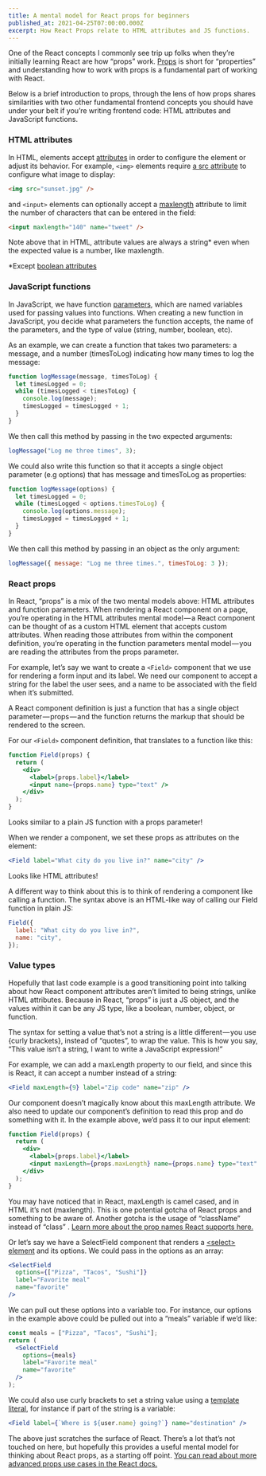 ```yaml
---
title: A mental model for React props for beginners
published_at: 2021-04-25T07:00:00.000Z
excerpt: How React Props relate to HTML attributes and JS functions.
---
```


One of the React concepts I commonly see trip up folks when they’re initially learning React are how “props” work. [Props](https://reactjs.org/docs/components-and-props.html) is short for “properties” and understanding how to work with props is a fundamental part of working with React.

Below is a brief introduction to props, through the lens of how props shares similarities with two other fundamental frontend concepts you should have under your belt if you’re writing frontend code: HTML attributes and JavaScript functions.

### HTML attributes

In HTML, elements accept [attributes](https://developer.mozilla.org/en-US/docs/Web/HTML/Attributes) in order to configure the element or adjust its behavior. For example, `<img>` elements require [a src attribute](https://developer.mozilla.org/en-US/docs/Web/HTML/Element/img#attributes) to configure what image to display:

```html
<img src="sunset.jpg" />
```

and `<input>` elements can optionally accept a [maxlength](https://developer.mozilla.org/en-US/docs/Web/HTML/Attributes/maxlength) attribute to limit the number of characters that can be entered in the field:

```html
<input maxlength="140" name="tweet" />
```

Note above that in HTML, attribute values are always a string\* even when the expected value is a number, like maxlength.

\*Except [boolean attributes](https://developer.mozilla.org/en-US/docs/Web/HTML/Attributes#boolean_attributes)

### JavaScript functions

In JavaScript, we have function [parameters](https://developer.mozilla.org/en-US/docs/Glossary/Parameter), which are named variables used for passing values into functions. When creating a new function in JavaScript, you decide what parameters the function accepts, the name of the parameters, and the type of value (string, number, boolean, etc).

As an example, we can create a function that takes two parameters: a message, and a number (timesToLog) indicating how many times to log the message:

```js
function logMessage(message, timesToLog) {
  let timesLogged = 0;
  while (timesLogged < timesToLog) {
    console.log(message);
    timesLogged = timesLogged + 1;
  }
}
```

We then call this method by passing in the two expected arguments:

```js
logMessage("Log me three times", 3);
```

We could also write this function so that it accepts a single object parameter (e.g options) that has message and timesToLog as properties:

```js
function logMessage(options) {
  let timesLogged = 0;
  while (timesLogged < options.timesToLog) {
    console.log(options.message);
    timesLogged = timesLogged + 1;
  }
}
```

We then call this method by passing in an object as the only argument:

```js
logMessage({ message: "Log me three times.", timesToLog: 3 });
```

### React props

In React, “props” is a mix of the two mental models above: HTML attributes and function parameters. When rendering a React component on a page, you’re operating in the HTML attributes mental model — a React component can be thought of as a custom HTML element that accepts custom attributes. When reading those attributes from within the component definition, you’re operating in the function parameters mental model — you are reading the attributes from the props parameter.

For example, let’s say we want to create a `<Field>` component that we use for rendering a form input and its label. We need our component to accept a string for the label the user sees, and a name to be associated with the field when it’s submitted.

A React component definition is just a function that has a single object parameter — props — and the function returns the markup that should be rendered to the screen.

For our `<Field>` component definition, that translates to a function like this:

```jsx
function Field(props) {
  return (
    <div>
      <label>{props.label}</label>
      <input name={props.name} type="text" />
    </div>
  );
}
```

Looks similar to a plain JS function with a props parameter!

When we render a component, we set these props as attributes on the element:

```jsx
<Field label="What city do you live in?" name="city" />
```

Looks like HTML attributes!

A different way to think about this is to think of rendering a component like calling a function. The syntax above is an HTML-like way of calling our Field function in plain JS:

```js
Field({
  label: "What city do you live in?",
  name: "city",
});
```

### Value types

Hopefully that last code example is a good transitioning point into talking about how React component attributes aren’t limited to being strings, unlike HTML attributes. Because in React, “props” is just a JS object, and the values within it can be any JS type, like a boolean, number, object, or function.

The syntax for setting a value that’s not a string is a little different — you use {curly brackets}, instead of “quotes”, to wrap the value. This is how you say, “This value isn’t a string, I want to write a JavaScript expression!”

For example, we can add a maxLength property to our field, and since this is React, it can accept a number instead of a string:

```jsx
<Field maxLength={9} label="Zip code" name="zip" />
```

Our component doesn’t magically know about this maxLength attribute. We also need to update our component’s definition to read this prop and do something with it. In the example above, we’d pass it to our input element:

```jsx
function Field(props) {
  return (
    <div>
      <label>{props.label}</label>
      <input maxLength={props.maxLength} name={props.name} type="text" />
    </div>
  );
}
```

You may have noticed that in React, maxLength is camel cased, and in HTML it’s not (maxlength). This is one potential gotcha of React props and something to be aware of. Another gotcha is the usage of “className” instead of “class” . [Learn more about the prop names React supports here.](https://reactjs.org/docs/dom-elements.html#all-supported-html-attributes)

Or let’s say we have a SelectField component that renders a [\<select> element](https://developer.mozilla.org/en-US/docs/Web/HTML/Element/select) and its options. We could pass in the options as an array:

```jsx
<SelectField
  options={["Pizza", "Tacos", "Sushi"]}
  label="Favorite meal"
  name="favorite"
/>
```

We can pull out these options into a variable too. For instance, our options in the example above could be pulled out into a “meals” variable if we’d like:

```jsx
const meals = ["Pizza", "Tacos", "Sushi"];
return (
  <SelectField
    options={meals}
    label="Favorite meal"
    name="favorite"
  />
);
```

We could also use curly brackets to set a string value using a [template literal](https://developer.mozilla.org/en-US/docs/Web/JavaScript/Reference/Template_literals), for instance if part of the string is a variable:

```jsx
<Field label={`Where is ${user.name} going?`} name="destination" />
```

The above just scratches the surface of React. There’s a lot that’s not touched on here, but hopefully this provides a useful mental model for thinking about React props, as a starting off point. [You can read about more advanced props use cases in the React docs.](https://reactjs.org/docs/jsx-in-depth.html#props-in-jsx)
